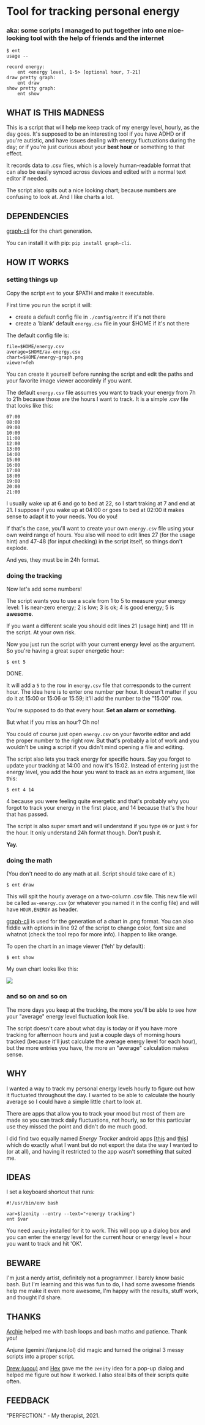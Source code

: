 # Tool for tracking personal energy
### aka: some scripts I managed to put together into one nice-looking tool with the help of friends and the internet

```
$ ent
usage --
	
record energy:
	ent <energy level, 1-5> [optional hour, 7-21]
draw pretty graph:
	ent draw
show pretty graph:
	ent show
```

## WHAT IS THIS MADNESS
This is a script that will help me keep track of my energy level, hourly, as the day goes. It's supposed to be an interesting tool if you have ADHD or if you're autistic, and have issues dealing with energy fluctuations during the day; or if you're just curious about your **best hour** or something to that effect. 

It records data to .csv files, which is a lovely human-readable format that can also be easily synced across devices and edited with a normal text editor if needed. 

The script also spits out a nice looking chart; because numbers are confusing to look at. And I like charts a lot.

## DEPENDENCIES
[graph-cli](https://github.com/mcastorina/graph-cli) for the chart generation.

You can install it with pip: `pip install graph-cli`.

## HOW IT WORKS
### setting things up

Copy the script `ent` to your $PATH and make it executable.

First time you run the script it will:

- create a default config file in `./config/entrc` if it's not there
- create a 'blank' default `energy.csv` file in your $HOME if it's not there

The default config file is:

```
file=$HOME/energy.csv
average=$HOME/av-energy.csv
chart=$HOME/energy-graph.png
viewer=feh
```

You can create it yourself before running the script and edit the paths and your favorite image viewer accordinly if you want.

The default `energy.csv` file assumes you want to track your energy from 7h to 21h because those are the hours I want to track. It is a simple .csv file that looks like this:

```
07:00
08:00
09:00
10:00
11:00
12:00
13:00
14:00
15:00
16:00
17:00
18:00
19:00
20:00
21:00
```

I usually wake up at 6 and go to bed at 22, so I start traking at 7 and end at 21. I suppose if you wake up at 04:00 or goes to bed at 02:00 it makes sense to adapt it to your needs. You do you!

If that's the case, you'll want to create your own `energy.csv` file using your own weird range of hours. You also will need to edit lines 27 (for the usage hint) and 47-48 (for input checking) in the script itself, so things don't explode.

And yes, they must be in 24h format.

### doing the tracking
Now let's add some numbers!

The script wants you to use a scale from 1 to 5 to measure your energy level: 1 is near-zero energy; 2 is low; 3 is ok; 4 is good energy; 5 is **awesome**. 

If you want a different scale you should edit lines 21 (usage hint) and 111 in the script. At your own risk.

Now you just run the script with your current energy level as the argument. So you're having a great super energetic hour:

```
$ ent 5
```

DONE.

It will add a `5` to the row in `energy.csv` file that corresponds to the current hour. The idea here is to enter one number per hour. It doesn't matter if you do it at 15:00 or 15:06 or 15:59; it'll add the number to the "15:00" row.

You're supposed to do that every hour. **Set an alarm or something.**

But what if you miss an hour? Oh no!

You could of course just open `energy.csv` on your favorite editor and add the proper number to the right row. But that's probably a lot of work and you wouldn't be using a script if you didn't mind opening a file and editing. 

The script also lets you track energy for specific hours. Say you forgot to update your tracking at 14:00 and now it's 15:02. Instead of entering just the energy level, you add the hour you want to track as an extra argument, like this:

```
$ ent 4 14
```

4 because you were feeling quite energetic and that's probably why you forgot to track your energy in the first place, and 14 because that's the hour that has passed.

The script is also super smart and will understand if you type `09` or just `9` for the hour. It only understand 24h format though. Don't push it.

**Yay.**

### doing the math
(You don't need to do any math at all. Script should take care of it.)

```
$ ent draw
```

This will spit the hourly average on a two-column .csv file. This new file will be called `av-energy.csv` (or whatever you named it in the config file) and will have `HOUR,ENERGY` as header.

[graph-cli](https://github.com/mcastorina/graph-cli) is used for the generation of a chart in .png format. You can also fiddle with options in line 92 of the script to change color, font size and whatnot (check the tool repo for more info). I happen to like orange.

To open the chart in an image viewer ('feh' by default):

```
$ ent show
```

My own chart looks like this:

![](examples/energy-graph.png)

### and so on and so on
The more days you keep at the tracking, the more you'll be able to see how your "average" energy level fluctuation look like. 

The script doesn't care about what day is today or if you have more tracking for afternoon hours and just a couple days of morning hours tracked (because it'll just calculate the average energy level for each hour), but the more entries you have, the more an "average" calculation makes sense.

## WHY
I wanted a way to track my personal energy levels hourly to figure out how it fluctuated throughout the day. I wanted to be able to calculate the hourly average so I could have a simple little chart to look at.

There are apps that allow you to track your mood but most of them are made so you can track daily fluctuations, not hourly, so for this particular use they missed the point and didn't do me much good. 

I did find two equally named _Energy Tracker_ android apps [[this](https://play.google.com/store/apps/details?id=com.energon&hl=en_US&gl=US) and [this](https://play.google.com/store/apps/details?id=com.approvequestions.energytracker)] which do exactly what I want but do not export the data the way I wanted to (or at all), and having it restricted to the app wasn't something that suited me.

## IDEAS
I set a keyboard shortcut that runs:

```
#!/usr/bin/env bash

var=$(zenity --entry --text="⚡energy tracking")
ent $var
```

You need `zenity` installed for it to work. This will pop up a dialog box and you can enter the energy level for the current hour or energy level + hour you want to track and hit 'OK'.

## BEWARE
I'm just a nerdy artist, definitely not a programmer. I barely know basic bash. But I'm learning and this was fun to do, I had some awesome friends help me make it even more awesome, I'm happy with the results, stuff work, and thought I'd share.

## THANKS
[Archie](https://jonathanh.co.uk/) helped me with bash loops and bash maths and patience. Thank you!

Anjune (gemini://anjune.lol) did magic and turned the original 3 messy scripts into a proper script.

[Drew (uoou)](https://friendo.monster/) and [Hex](https://hexdsl.co.uk/) gave me the `zenity` idea for a pop-up dialog and helped me figure out how it worked. I also steal bits of their scripts quite often.

## FEEDBACK

"PERFECTION." - My therapist, 2021.
